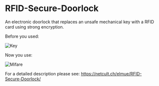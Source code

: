 # RFID-Secure-Doorlock
An electronic doorlock that replaces an unsafe mechanical key with a RFID card using strong encryption.

Before you used:

![Key](https://github.com/user-attachments/assets/e0cf3988-e0d2-40b9-b656-c6445cc6c238)

Now you use:

![Mifare](https://github.com/user-attachments/assets/bac7c201-8cb8-4772-a1c8-4c4d8e308129)

For a detailed description please see:
https://netcult.ch/elmue/RFID-Secure-Doorlock/
